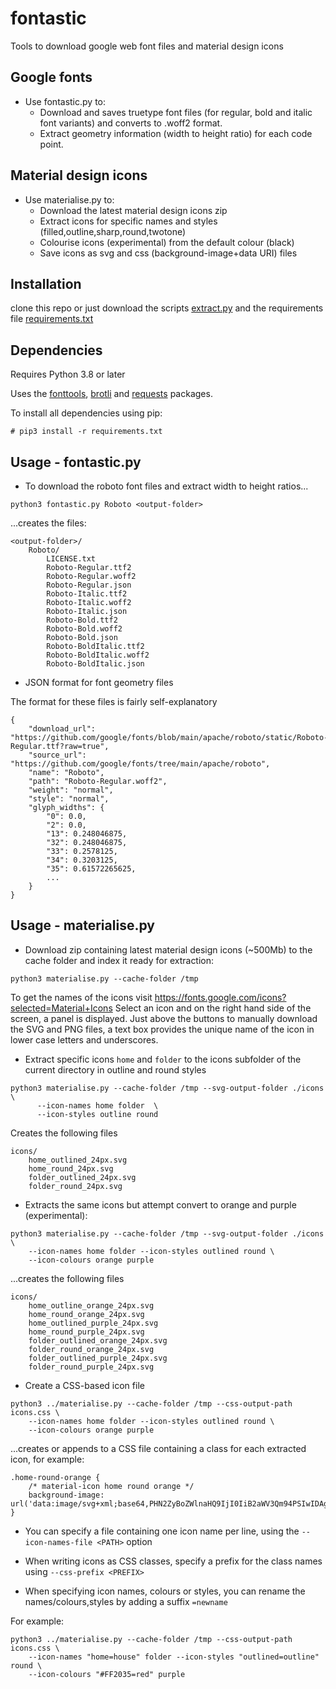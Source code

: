 # fontastic

Tools to download google web font files and material design icons

## Google fonts

* Use fontastic.py to:
  * Download and saves truetype font files (for regular, bold and italic font variants) and converts to .woff2 format.  
  * Extract geometry information (width to height ratio) for each code point.  

## Material design icons

* Use materialise.py to:
  * Download the latest material design icons zip
  * Extract icons for specific names and styles (filled,outline,sharp,round,twotone) 
  * Colourise icons (experimental) from the default colour (black)
  * Save icons as svg and css (background-image+data URI) files
  
## Installation

clone this repo or just download the scripts [extract.py](extract.py) and the requirements file [requirements.txt](requirements.txt) 

## Dependencies

Requires Python 3.8 or later

Uses the [fonttools](https://pypi.org/project/fonttools/), [brotli](https://pypi.org/project/Brotli/) and [requests](https://pypi.org/project/requests/) 
packages. 

To install all dependencies using pip:

```
# pip3 install -r requirements.txt
```

## Usage - fontastic.py

* To download the roboto font files and extract width to height ratios...

```
python3 fontastic.py Roboto <output-folder>
```

...creates the files:

```
<output-folder>/
    Roboto/
        LICENSE.txt
        Roboto-Regular.ttf2
        Roboto-Regular.woff2
        Roboto-Regular.json
        Roboto-Italic.ttf2
        Roboto-Italic.woff2
        Roboto-Italic.json
        Roboto-Bold.ttf2
        Roboto-Bold.woff2
        Roboto-Bold.json
        Roboto-BoldItalic.ttf2
        Roboto-BoldItalic.woff2
        Roboto-BoldItalic.json
```

* JSON format for font geometry files

The format for these files is fairly self-explanatory

```
{
    "download_url": "https://github.com/google/fonts/blob/main/apache/roboto/static/Roboto-Regular.ttf?raw=true", 
    "source_url": "https://github.com/google/fonts/tree/main/apache/roboto",
    "name": "Roboto", 
    "path": "Roboto-Regular.woff2", 
    "weight": "normal", 
    "style": "normal", 
    "glyph_widths": {
        "0": 0.0, 
        "2": 0.0, 
        "13": 0.248046875, 
        "32": 0.248046875, 
        "33": 0.2578125, 
        "34": 0.3203125, 
        "35": 0.61572265625, 
        ...
    }
}
```
## Usage - materialise.py

* Download zip containing latest material design icons (~500Mb) to the cache folder and 
index it ready for extraction:

```
python3 materialise.py --cache-folder /tmp
```

To get the names of the icons visit https://fonts.google.com/icons?selected=Material+Icons
Select an icon and on the right hand side of the screen, a panel is displayed.  Just above the buttons to manually 
download the SVG and PNG files, a text box provides the unique name of the icon in lower case letters and underscores.

* Extract specific icons `home` and `folder` to the icons subfolder of the current directory in outline and round styles

```
python3 materialise.py --cache-folder /tmp --svg-output-folder ./icons \ 
      --icon-names home folder  \
      --icon-styles outline round
```

Creates the following files

```
icons/
    home_outlined_24px.svg
    home_round_24px.svg
    folder_outlined_24px.svg
    folder_round_24px.svg
```
    
* Extracts the same icons but attempt convert to orange and purple (experimental):

```
python3 materialise.py --cache-folder /tmp --svg-output-folder ./icons \
    --icon-names home folder --icon-styles outlined round \
    --icon-colours orange purple
```

...creates the following files

```
icons/
    home_outline_orange_24px.svg
    home_round_orange_24px.svg
    home_outlined_purple_24px.svg
    home_round_purple_24px.svg
    folder_outlined_orange_24px.svg
    folder_round_orange_24px.svg
    folder_outlined_purple_24px.svg
    folder_round_purple_24px.svg
```
    
* Create a CSS-based icon file

```
python3 ../materialise.py --cache-folder /tmp --css-output-path icons.css \
    --icon-names home folder --icon-styles outlined round \
    --icon-colours orange purple
```

...creates or appends to a CSS file containing a class for each extracted icon, for example:

```
.home-round-orange {
    /* material-icon home round orange */
    background-image: url('data:image/svg+xml;base64,PHN2ZyBoZWlnaHQ9IjI0IiB2aWV3Qm94PSIwIDAgMjQgMjQiIHdpZHRoPSIyNCIgeG1sbnM9Imh0dHA6Ly93d3cudzMub3JnLzIwMDAvc3ZnIj48cGF0aCBkPSJNMCAwaDI0djI0SDBWMHoiIGZpbGw9Im5vbmUiLz48cGF0aCBkPSJNMTAgMTl2LTVoNHY1YzAgLjU1LjQ1IDEgMSAxaDNjLjU1IDAgMS0uNDUgMS0xdi03aDEuN2MuNDYgMCAuNjgtLjU3LjMzLS44N0wxMi42NyAzLjZjLS4zOC0uMzQtLjk2LS4zNC0xLjM0IDBsLTguMzYgNy41M2MtLjM0LjMtLjEzLjg3LjMzLjg3SDV2N2MwIC41NS40NSAxIDEgMWgzYy41NSAwIDEtLjQ1IDEtMXoiIGZpbGw9Im9yYW5nZSIvPjwvc3ZnPg==');
}
```

* You can specify a file containing one icon name per line, using the `--icon-names-file <PATH>` option

* When writing icons as CSS classes, specify a prefix for the class names using `--css-prefix <PREFIX>`

* When specifying icon names, colours or styles, you can rename the names/colours,styles by adding a suffix `=newname`

For example:

```
python3 ../materialise.py --cache-folder /tmp --css-output-path icons.css \
    --icon-names "home=house" folder --icon-styles "outlined=outline" round \
    --icon-colours "#FF2035=red" purple
```